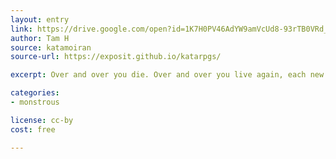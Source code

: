 ```yaml
---
layout: entry
link: https://drive.google.com/open?id=1K7H0PV46AdYW9amVcUd8-93rTB0VRd_h
author: Tam H
source: katamoiran
source-url: https://exposit.github.io/katarpgs/

excerpt: Over and over you die. Over and over you live again, each new life strange and unfamiliar, but better than the alternative. An entire class built on the reincarnate spell.

categories:
- monstrous

license: cc-by
cost: free

---
```

